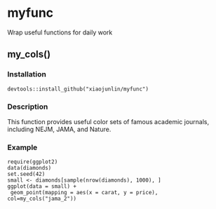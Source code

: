 # myfunc
Wrap useful functions for daily work


## my_cols()

### Installation 

`devtools::install_github("xiaojunlin/myfunc")`

### Description 

This function provides useful color sets of famous academic journals, including NEJM, JAMA, and Nature.

### Example

```
require(ggplot2)
data(diamonds)
set.seed(42)
small <- diamonds[sample(nrow(diamonds), 1000), ]
ggplot(data = small) +
 geom_point(mapping = aes(x = carat, y = price), col=my_cols("jama_2"))

```
